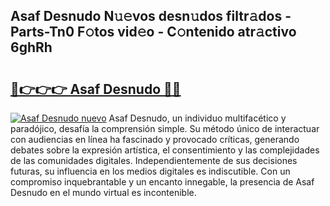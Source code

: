 ## Asaf Desnudo N𝚞𝚎vos desn𝚞dos filtr𝚊dos - Parts-Tn0 F𝚘tos vid𝚎o - C𝚘ntenido atr𝚊ctivo 6ghRh

# <h2><a href="http://mb4v9l.tromn.icu/?c=Asaf+Desnudo">🔗👉👉👉 Asaf Desnudo 🔗🔗</a></h2>

[![Asaf Desnudo nuevo](https://i.imgur.com/pEAQMta.gif)](http://mb4v9l.tromn.icu/?c=Asaf+Desnudo)
Asaf Desnudo, un individuo multifacético y paradójico, desafía la comprensión simple. Su método único de interactuar con audiencias en línea ha fascinado y provocado críticas, generando debates sobre la expresión artística, el consentimiento y las complejidades de las comunidades digitales. Independientemente de sus decisiones futuras, su influencia en los medios digitales es indiscutible. Con un compromiso inquebrantable y un encanto innegable, la presencia de Asaf Desnudo en el mundo virtual es incontenible.

